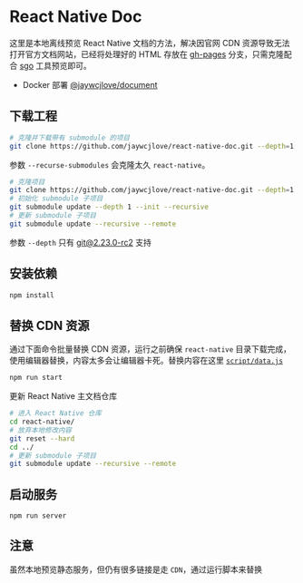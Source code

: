React Native Doc
===

这里是本地离线预览 React Native 文档的方法，解决因官网 CDN 资源导致无法打开官方文档网站，已经将处理好的 HTML 存放在 [gh-pages](https://github.com/jaywcjlove/react-native-doc/tree/gh-pages) 分支，只需克隆配合 [sgo](https://github.com/jaywcjlove/sgo) 工具预览即可。

- Docker 部署 [@jaywcjlove/document](https://github.com/jaywcjlove/document)

## 下载工程

```bash
# 克隆并下载带有 submodule 的项目
git clone https://github.com/jaywcjlove/react-native-doc.git --depth=1 --recurse-submodules
```

参数 `--recurse-submodules` 会克隆太久 `react-native`。

```bash
# 克隆项目
git clone https://github.com/jaywcjlove/react-native-doc.git --depth=1
# 初始化 submodule 子项目
git submodule update --depth 1 --init --recursive
# 更新 submodule 子项目
git submodule update --recursive --remote
```

参数 `--depth` 只有 [git@2.23.0-rc2](https://github.com/git/git/commit/275cd184d52b5b81cb89e4ec33e540fb2ae61c1f) 支持

## 安装依赖

```bash
npm install
```

## 替换 CDN 资源

通过下面命令批量替换 CDN 资源，运行之前确保 `react-native` 目录下载完成，使用编辑器替换，内容太多会让编辑器卡死。替换内容在这里 [`script/data.js`](script/data.js)

```bash
npm run start
```

更新 React Native 主文档仓库

```bash
# 进入 React Native 仓库
cd react-native/
# 放弃本地修改内容
git reset --hard
cd ../
# 更新 submodule 子项目
git submodule update --recursive --remote
```

## 启动服务

```
npm run server
```

## 注意

虽然本地预览静态服务，但仍有很多链接是走 `CDN`，通过运行脚本来替换